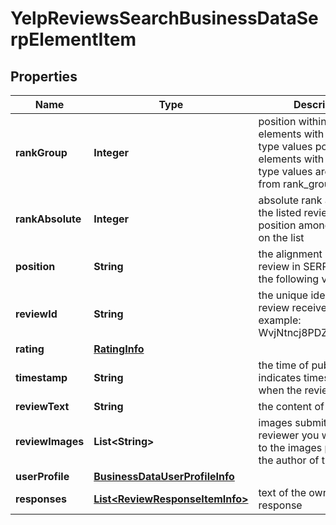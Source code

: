 

# YelpReviewsSearchBusinessDataSerpElementItem


## Properties

| Name | Type | Description | Notes |
|------------ | ------------- | ------------- | -------------|
|**rankGroup** | **Integer** | position within a group of elements with identical type values positions of elements with different type values are omitted from rank_group |  [optional] |
|**rankAbsolute** | **Integer** | absolute rank among all the listed reviews absolute position among all reviews on the list |  [optional] |
|**position** | **String** | the alignment of the review in SERP can take the following values: left |  [optional] |
|**reviewId** | **String** | the unique identifier of a review received from Yelp example: WvjNtncj8PDZytbofWlC5A |  [optional] |
|**rating** | [**RatingInfo**](RatingInfo.md) |  |  [optional] |
|**timestamp** | **String** | the time of publication indicates timestamp of when the review was listed |  [optional] |
|**reviewText** | **String** | the content of the review |  [optional] |
|**reviewImages** | **List&lt;String&gt;** | images submitted by the reviewer you will find URLs to the images provided by the author of this review |  [optional] |
|**userProfile** | [**BusinessDataUserProfileInfo**](BusinessDataUserProfileInfo.md) |  |  [optional] |
|**responses** | [**List&lt;ReviewResponseItemInfo&gt;**](ReviewResponseItemInfo.md) | text of the owner’s response |  [optional] |



